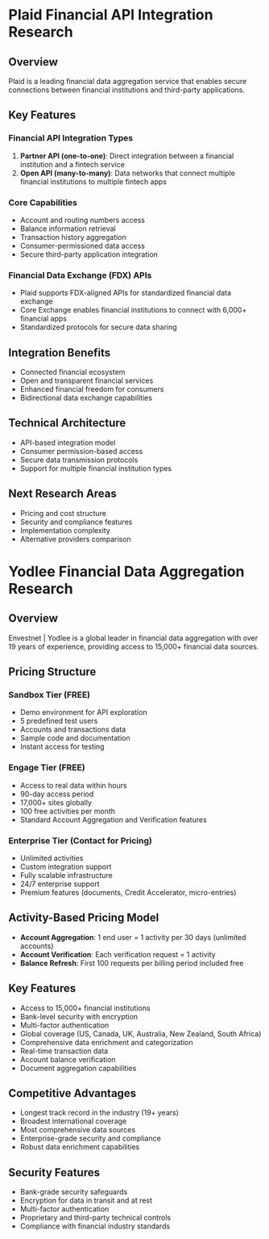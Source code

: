 # Plaid Financial API Integration Research

## Overview
Plaid is a leading financial data aggregation service that enables secure connections between financial institutions and third-party applications.

## Key Features

### Financial API Integration Types
1. **Partner API (one-to-one)**: Direct integration between a financial institution and a fintech service
2. **Open API (many-to-many)**: Data networks that connect multiple financial institutions to multiple fintech apps

### Core Capabilities
- Account and routing numbers access
- Balance information retrieval
- Transaction history aggregation
- Consumer-permissioned data access
- Secure third-party application integration

### Financial Data Exchange (FDX) APIs
- Plaid supports FDX-aligned APIs for standardized financial data exchange
- Core Exchange enables financial institutions to connect with 6,000+ financial apps
- Standardized protocols for secure data sharing

## Integration Benefits
- Connected financial ecosystem
- Open and transparent financial services
- Enhanced financial freedom for consumers
- Bidirectional data exchange capabilities

## Technical Architecture
- API-based integration model
- Consumer permission-based access
- Secure data transmission protocols
- Support for multiple financial institution types

## Next Research Areas
- Pricing and cost structure
- Security and compliance features
- Implementation complexity
- Alternative providers comparison



# Yodlee Financial Data Aggregation Research

## Overview
Envestnet | Yodlee is a global leader in financial data aggregation with over 19 years of experience, providing access to 15,000+ financial data sources.

## Pricing Structure

### Sandbox Tier (FREE)
- Demo environment for API exploration
- 5 predefined test users
- Accounts and transactions data
- Sample code and documentation
- Instant access for testing

### Engage Tier (FREE)
- Access to real data within hours
- 90-day access period
- 17,000+ sites globally
- 100 free activities per month
- Standard Account Aggregation and Verification features

### Enterprise Tier (Contact for Pricing)
- Unlimited activities
- Custom integration support
- Fully scalable infrastructure
- 24/7 enterprise support
- Premium features (documents, Credit Accelerator, micro-entries)

## Activity-Based Pricing Model
- **Account Aggregation**: 1 end user = 1 activity per 30 days (unlimited accounts)
- **Account Verification**: Each verification request = 1 activity
- **Balance Refresh**: First 100 requests per billing period included free

## Key Features
- Access to 15,000+ financial institutions
- Bank-level security with encryption
- Multi-factor authentication
- Global coverage (US, Canada, UK, Australia, New Zealand, South Africa)
- Comprehensive data enrichment and categorization
- Real-time transaction data
- Account balance verification
- Document aggregation capabilities

## Competitive Advantages
- Longest track record in the industry (19+ years)
- Broadest international coverage
- Most comprehensive data sources
- Enterprise-grade security and compliance
- Robust data enrichment capabilities

## Security Features
- Bank-grade security safeguards
- Encryption for data in transit and at rest
- Multi-factor authentication
- Proprietary and third-party technical controls
- Compliance with financial industry standards

